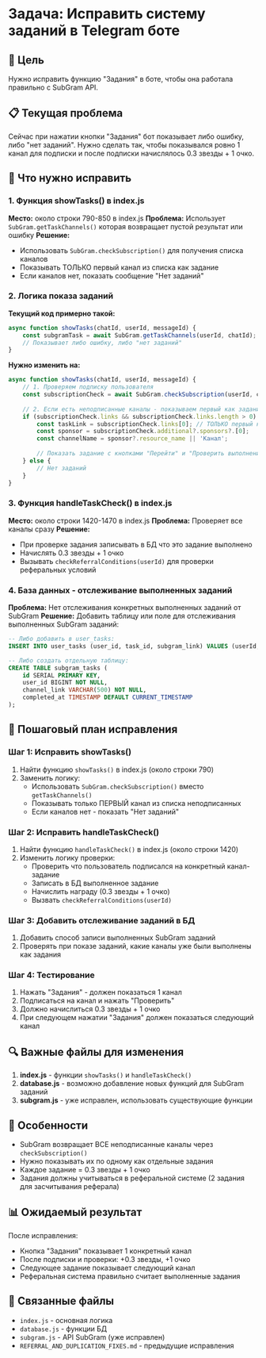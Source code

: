 # Задача: Исправить систему заданий в Telegram боте

## 🎯 Цель
Нужно исправить функцию "Задания" в боте, чтобы она работала правильно с SubGram API.

## 📋 Текущая проблема
Сейчас при нажатии кнопки "Задания" бот показывает либо ошибку, либо "нет заданий". Нужно сделать так, чтобы показывался ровно 1 канал для подписки и после подписки начислялось 0.3 звезды + 1 очко.

## 🔧 Что нужно исправить

### 1. Функция showTasks() в index.js
**Место:** около строки 790-850 в index.js
**Проблема:** Использует `SubGram.getTaskChannels()` которая возвращает пустой результат или ошибку
**Решение:** 
- Использовать `SubGram.checkSubscription()` для получения списка каналов
- Показывать ТОЛЬКО первый канал из списка как задание
- Если каналов нет, показать сообщение "Нет заданий"

### 2. Логика показа заданий
**Текущий код примерно такой:**
```javascript
async function showTasks(chatId, userId, messageId) {
    const subgramTask = await SubGram.getTaskChannels(userId, chatId);
    // Показывает либо ошибку, либо "нет заданий"
}
```

**Нужно изменить на:**
```javascript
async function showTasks(chatId, userId, messageId) {
    // 1. Проверяем подписку пользователя
    const subscriptionCheck = await SubGram.checkSubscription(userId, chatId);
    
    // 2. Если есть неподписанные каналы - показываем первый как задание
    if (subscriptionCheck.links && subscriptionCheck.links.length > 0) {
        const taskLink = subscriptionCheck.links[0]; // ТОЛЬКО первый канал
        const sponsor = subscriptionCheck.additional?.sponsors?.[0];
        const channelName = sponsor?.resource_name || 'Канал';
        
        // Показать задание с кнопками "Перейти" и "Проверить выполнение"
    } else {
        // Нет заданий
    }
}
```

### 3. Функция handleTaskCheck() в index.js
**Место:** около строки 1420-1470 в index.js
**Проблема:** Проверяет все каналы сразу
**Решение:**
- При проверке задания записывать в БД что это задание выполнено
- Начислять 0.3 звезды + 1 очко
- Вызывать `checkReferralConditions(userId)` для проверки реферальных условий

### 4. База данных - отслеживание выполненных заданий
**Проблема:** Нет отслеживания конкретных выполненных заданий от SubGram
**Решение:**
Добавить таблицу или поле для отслеживания выполненных SubGram заданий:
```sql
-- Либо добавить в user_tasks:
INSERT INTO user_tasks (user_id, task_id, subgram_link) VALUES (userId, -1, taskLink);

-- Либо создать отдельную таблицу:
CREATE TABLE subgram_tasks (
    id SERIAL PRIMARY KEY,
    user_id BIGINT NOT NULL,
    channel_link VARCHAR(500) NOT NULL,
    completed_at TIMESTAMP DEFAULT CURRENT_TIMESTAMP
);
```

## 📝 Пошаговый план исправления

### Шаг 1: Исправить showTasks()
1. Найти функцию `showTasks()` в index.js (около строки 790)
2. Заменить логику:
   - Использовать `SubGram.checkSubscription()` вместо `getTaskChannels()`
   - Показывать только ПЕРВЫЙ канал из списка неподписанных
   - Если каналов нет - показать "Нет заданий"

### Шаг 2: Исправить handleTaskCheck()
1. Найти функцию `handleTaskCheck()` в index.js (около строки 1420)
2. Изменить логику проверки:
   - Проверить что пользователь подписался на конкретный канал-задание
   - Записать в БД выполненное задание
   - Начислить награду (0.3 звезды + 1 очко)
   - Вызвать `checkReferralConditions(userId)`

### Шаг 3: Добавить отслеживание заданий в БД
1. Добавить способ записи выполненных SubGram заданий
2. Проверять при показе заданий, какие каналы уже были выполнены как задания

### Шаг 4: Тестирование
1. Нажать "Задания" - должен показаться 1 канал
2. Подписаться на канал и нажать "Проверить" 
3. Должно начислиться 0.3 звезды + 1 очко
4. При следующем нажатии "Задания" должен показаться следующий канал

## 🔍 Важные файлы для изменения

1. **index.js** - функции `showTasks()` и `handleTaskCheck()`
2. **database.js** - возможно добавление новых функций для SubGram заданий
3. **subgram.js** - уже исправлен, использовать существующие функции

## 🚨 Особенности
- SubGram возвращает ВСЕ неподписанные каналы через `checkSubscription()`
- Нужно показывать их по одному как отдельные задания
- Каждое задание = 0.3 звезды + 1 очко
- Задания должны учитываться в реферальной системе (2 задания для засчитывания реферала)

## 📊 Ожидаемый результат
После исправления:
- Кнопка "Задания" показывает 1 конкретный канал
- После подписки и проверки: +0.3 звезды, +1 очко
- Следующее задание показывает следующий канал
- Реферальная система правильно считает выполненные задания

## 🔗 Связанные файлы
- `index.js` - основная логика
- `database.js` - функции БД
- `subgram.js` - API SubGram (уже исправлен)
- `REFERRAL_AND_DUPLICATION_FIXES.md` - предыдущие исправления
